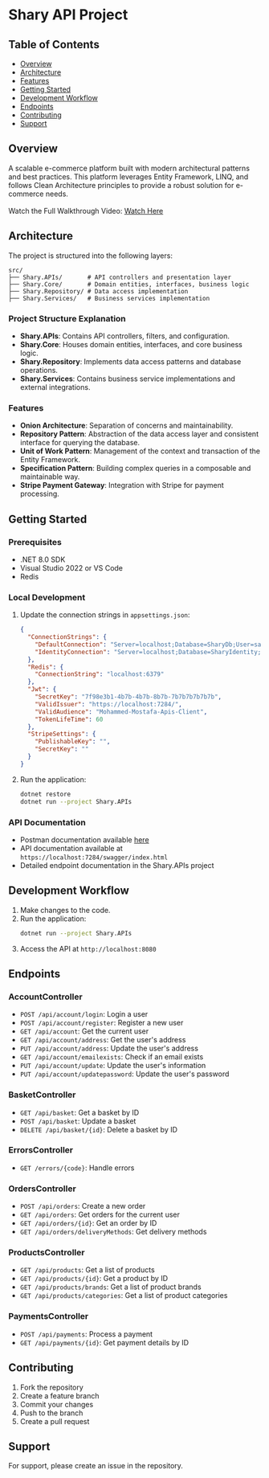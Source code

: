 # Shary API Project
## Table of Contents
- [Overview](#overview)
- [Architecture](#architecture)
- [Features](#features)
- [Getting Started](#getting-started)
- [Development Workflow](#development-workflow)
- [Endpoints](#endpoints)
- [Contributing](#contributing)
- [Support](#support)

## Overview
A scalable e-commerce platform built with modern architectural patterns and best practices. This platform leverages Entity Framework, LINQ, and follows Clean Architecture principles to provide a robust solution for e-commerce needs. 
<br><br>
Watch the Full Walkthrough Video: [Watch Here](https://youtu.be/LVQry9npNx8)

## Architecture
The project is structured into the following layers:

```
src/
├── Shary.APIs/       # API controllers and presentation layer
├── Shary.Core/       # Domain entities, interfaces, business logic
├── Shary.Repository/ # Data access implementation
├── Shary.Services/   # Business services implementation
```

### Project Structure Explanation
- **Shary.APIs**: Contains API controllers, filters, and configuration.
- **Shary.Core**: Houses domain entities, interfaces, and core business logic.
- **Shary.Repository**: Implements data access patterns and database operations.
- **Shary.Services**: Contains business service implementations and external integrations.

### Features
- **Onion Architecture**: Separation of concerns and maintainability.
- **Repository Pattern**: Abstraction of the data access layer and consistent interface for querying the database.
- **Unit of Work Pattern**: Management of the context and transaction of the Entity Framework.
- **Specification Pattern**: Building complex queries in a composable and maintainable way.
- **Stripe Payment Gateway**: Integration with Stripe for payment processing.

## Getting Started

### Prerequisites
- .NET 8.0 SDK
- Visual Studio 2022 or VS Code
- Redis

### Local Development
1. Update the connection strings in `appsettings.json`:
    ```json
    {
      "ConnectionStrings": {
        "DefaultConnection": "Server=localhost;Database=SharyDb;User=sa;Password=YourStrong!Passw0rd;",
        "IdentityConnection": "Server=localhost;Database=SharyIdentity;User Id=sa;Password=YourStrong!Passw0rd;"
      },
      "Redis": {
        "ConnectionString": "localhost:6379"
      },
      "Jwt": {
        "SecretKey": "7f98e3b1-4b7b-4b7b-8b7b-7b7b7b7b7b7b",
        "ValidIssuer": "https://localhost:7284/",
        "ValidAudience": "Mohammed-Mostafa-Apis-Client",
        "TokenLifeTime": 60
      },
      "StripeSettings": {
        "PublishableKey": "",
        "SecretKey": ""
      }
    }
    ```
2. Run the application:
    ```sh
    dotnet restore
    dotnet run --project Shary.APIs
    ```

### API Documentation
- Postman documentation available [here](https://documenter.getpostman.com/view/35022618/2sAYQfEper)
- API documentation available at `https://localhost:7284/swagger/index.html`
- Detailed endpoint documentation in the Shary.APIs project

## Development Workflow
1. Make changes to the code.
2. Run the application:
    ```sh
    dotnet run --project Shary.APIs
    ```
3. Access the API at `http://localhost:8080`

## Endpoints

### AccountController
- `POST /api/account/login`: Login a user
- `POST /api/account/register`: Register a new user
- `GET /api/account`: Get the current user
- `GET /api/account/address`: Get the user's address
- `PUT /api/account/address`: Update the user's address
- `GET /api/account/emailexists`: Check if an email exists
- `PUT /api/account/update`: Update the user's information
- `PUT /api/account/updatepassword`: Update the user's password

### BasketController
- `GET /api/basket`: Get a basket by ID
- `POST /api/basket`: Update a basket
- `DELETE /api/basket/{id}`: Delete a basket by ID

### ErrorsController
- `GET /errors/{code}`: Handle errors

### OrdersController
- `POST /api/orders`: Create a new order
- `GET /api/orders`: Get orders for the current user
- `GET /api/orders/{id}`: Get an order by ID
- `GET /api/orders/deliveryMethods`: Get delivery methods

### ProductsController
- `GET /api/products`: Get a list of products
- `GET /api/products/{id}`: Get a product by ID
- `GET /api/products/brands`: Get a list of product brands
- `GET /api/products/categories`: Get a list of product categories

### PaymentsController
- `POST /api/payments`: Process a payment
- `GET /api/payments/{id}`: Get payment details by ID

## Contributing
1. Fork the repository
2. Create a feature branch
3. Commit your changes
4. Push to the branch
5. Create a pull request

## Support
For support, please create an issue in the repository.
